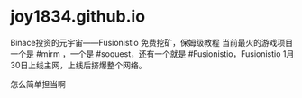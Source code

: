 ﻿# joy1834.github.io
Binace投资的元宇宙——Fusionistio 免费挖矿，保姆级教程
当前最火的游戏项目一个是 #mirm ，一个是 #soquest，还有一个就是 #Fusionistio，Fusionistio 1月30日上线主网，上线后挤爆整个网络。

怎么简单担当啊 
